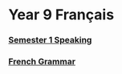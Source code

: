<head>
  <title>Year 9 French</title>
</head>

# Year 9 Français

### [Semester 1 Speaking](/the-merchant/notes/year9/french/speaking-assessment-semester-one.html)

### [French Grammar](/the-merchant/notes/year9/french/french-grammar.html)
